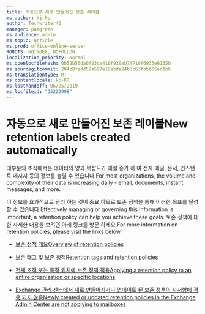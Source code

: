 ```yaml
---
title: 자동으로 새로 만들어진 보존 레이블
ms.author: kirks
author: Techwriter40
manager: pamgreen
ms.audience: admin
ms.topic: article
ms.prod: office-online-server
ROBOTS: NOINDEX, NOFOLLOW
localization_priority: Normal
ms.openlocfilehash: 0b52b56da0f23ca410f930eb7f719f6933e6135b
ms.sourcegitcommit: 204c8fadd59a597a18ebde24b3c63fbb656ec1b6
ms.translationtype: MT
ms.contentlocale: ko-KR
ms.lasthandoff: 06/25/2019
ms.locfileid: "35222998"
---
```

# <a name="new-retention-labels-created-automatically"></a><span data-ttu-id="a3a27-102">자동으로 새로 만들어진 보존 레이블</span><span class="sxs-lookup"><span data-stu-id="a3a27-102">New retention labels created automatically</span></span>

<span data-ttu-id="a3a27-103">대부분의 조직에서는 데이터의 양과 복잡도가 매일 증가 하 여 전자 메일, 문서, 인스턴트 메시지 등의 정보를 늘릴 수 있습니다.</span><span class="sxs-lookup"><span data-stu-id="a3a27-103">For most organizations, the volume and complexity of their data is increasing daily - email, documents, instant messages, and more.</span></span>

<span data-ttu-id="a3a27-104">이 정보를 효과적으로 관리 하는 것이 중요 하므로 보존 정책을 통해 이러한 목표를 달성할 수 있습니다.</span><span class="sxs-lookup"><span data-stu-id="a3a27-104">Effectively managing or governing this information is important, a retention policy can help you achieve these goals.</span></span> <span data-ttu-id="a3a27-105">보존 정책에 대 한 자세한 내용을 보려면 아래 링크를 방문 하세요.</span><span class="sxs-lookup"><span data-stu-id="a3a27-105">For more information on retention policies, please visit the links below.</span></span>

- [<span data-ttu-id="a3a27-106">보존 정책 개요</span><span class="sxs-lookup"><span data-stu-id="a3a27-106">Overview of retention policies</span></span>](https://docs.microsoft.com/office365/securitycompliance/retention-policies)

- [<span data-ttu-id="a3a27-107">보존 태그 및 보존 정책</span><span class="sxs-lookup"><span data-stu-id="a3a27-107">Retention tags and retention policies</span></span>](https://docs.microsoft.com/exchange/security-and-compliance/messaging-records-management/retention-tags-and-policies)

- [<span data-ttu-id="a3a27-108">전체 조직 또는 특정 위치에 보존 정책 적용</span><span class="sxs-lookup"><span data-stu-id="a3a27-108">Applying a retention policy to an entire organization or specific locations</span></span>](https://docs.microsoft.com/office365/securitycompliance/retention-policies#applying-a-retention-policy-to-an-entire-organization-or-specific-locations)

- [<span data-ttu-id="a3a27-109">Exchange 관리 센터에서 새로 만들어지거나 업데이트 된 보존 정책이 사서함에 적용 되지 않음</span><span class="sxs-lookup"><span data-stu-id="a3a27-109">Newly created or updated retention policies in the Exchange Admin Center are not applying to mailboxes</span></span>](https://docs.microsoft.com/alchemyinsights/retention-policies-in-exchange-admin-center-not-working)

